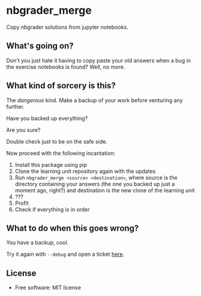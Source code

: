 # nbgrader_merge
Copy nbgrader solutions from jupyter notebooks.

## What's going on?
Don't you just hate it having to copy paste your old answers when a bug in the
exercise notebooks is found?
Well, no more.

## What kind of sorcery is this?
The *dangerous* kind.
Make a backup of your work before venturing any further.

Have you backed up everything?

Are you sure?

Double check just to be on the safe side.

Now proceed with the following incantation:
1. Install this package using pip
1. Clone the learning unit repository again with the updates
1. Run `nbgrader_merge <source> <destination>`, where source is the directory containing your answers (the one you backed up just a moment ago, right?) and destination is the new clone of the learning unit
1. ???
1. Profit
1. Check if everything is in order

## What to do when this goes wrong?
You have a backup, cool.

Try it again with `--debug` and open a ticket [here](https://github.com/LDSSA/nbgrader_merge.git).


## License

* Free software: MIT license

